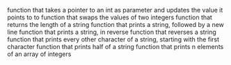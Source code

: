 function that takes a pointer to an int as parameter and updates the value it points to to
function that swaps the values of two integers
function that returns the length of a string
function that prints a string, followed by a new line
function that prints a string, in reverse
function that reverses a string
function that prints every other character of a string, starting with the first character
function that prints half of a string
function that prints n elements of an array of integers
